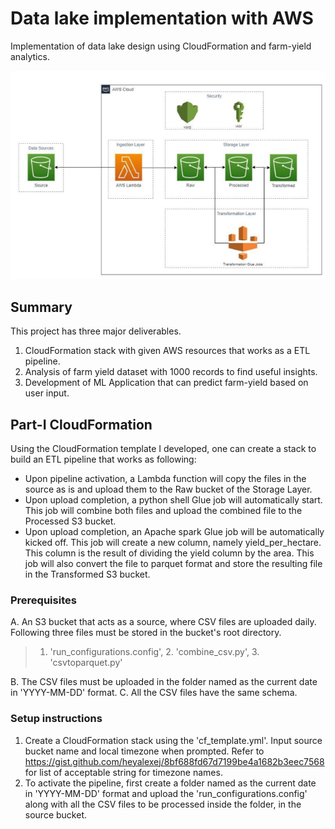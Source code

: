 # Data lake implementation with AWS
Implementation of data lake design using CloudFormation and farm-yield analytics.

![](/lake.PNG)


## Summary
This project has three major deliverables.
1. CloudFormation stack with given AWS resources that works as a ETL pipeline.
2. Analysis of farm yield dataset with 1000 records to find useful insights.
3. Development of ML Application that can predict farm-yield based on user input.

## Part-I CloudFormation
Using the CloudFormation template I developed, one can create a stack to build an ETL pipeline that works as following:
* Upon pipeline activation, a Lambda function will copy the files in the source as is and upload them to the Raw bucket of the Storage Layer.
* Upon upload completion, a python shell Glue job will automatically start. This job will combine both files and upload the combined file to the Processed S3 bucket.
* Upon upload completion, an Apache spark Glue job will be automatically kicked off. This job will create a new column, namely yield_per_hectare. This column is the result of dividing the yield column by the area. This job will also convert the file to parquet format and store the resulting file in the Transformed S3 bucket.

### Prerequisites
A. An S3 bucket that acts as a source, where CSV files are uploaded daily. Following three files must be stored in the bucket's root directory.
> 1. 'run_configurations.config', 2. 'combine_csv.py', 3. 'csvtoparquet.py'

B. The CSV files must be uploaded in the folder named as the current date in 'YYYY-MM-DD' format. 
C. All the CSV files have the same schema.

### Setup instructions
1. Create a CloudFormation stack using the 'cf_template.yml'. Input source bucket name and local timezone when prompted. Refer to https://gist.github.com/heyalexej/8bf688fd67d7199be4a1682b3eec7568 for list of acceptable string for timezone names. 
2. To activate the pipeline, first create a folder named as the current date in 'YYYY-MM-DD' format and upload the 'run_configurations.config' along with all the CSV files to be processed inside the folder, in the source bucket.

